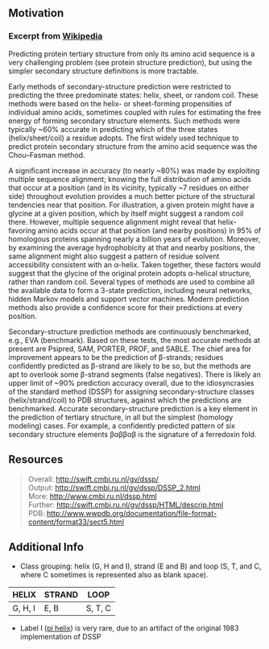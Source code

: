 ## Motivation
### Excerpt from [Wikipedia](https://en.wikipedia.org/wiki/Protein_secondary_structure)

> 
Predicting protein tertiary structure from only its amino acid sequence is a very challenging problem (see protein structure prediction), but using the simpler secondary structure definitions is more tractable.
> 
Early methods of secondary-structure prediction were restricted to predicting the three predominate states: helix, sheet, or random coil. These methods were based on the helix- or sheet-forming propensities of individual amino acids, sometimes coupled with rules for estimating the free energy of forming secondary structure elements. Such methods were typically ~60% accurate in predicting which of the three states (helix/sheet/coil) a residue adopts. The first widely used technique to predict protein secondary structure from the amino acid sequence was the Chou–Fasman method.
> 
A significant increase in accuracy (to nearly ~80%) was made by exploiting multiple sequence alignment; knowing the full distribution of amino acids that occur at a position (and in its vicinity, typically ~7 residues on either side) throughout evolution provides a much better picture of the structural tendencies near that position. For illustration, a given protein might have a glycine at a given position, which by itself might suggest a random coil there. However, multiple sequence alignment might reveal that helix-favoring amino acids occur at that position (and nearby positions) in 95% of homologous proteins spanning nearly a billion years of evolution. Moreover, by examining the average hydrophobicity at that and nearby positions, the same alignment might also suggest a pattern of residue solvent accessibility consistent with an α-helix. Taken together, these factors would suggest that the glycine of the original protein adopts α-helical structure, rather than random coil. Several types of methods are used to combine all the available data to form a 3-state prediction, including neural networks, hidden Markov models and support vector machines. Modern prediction methods also provide a confidence score for their predictions at every position.
> 
Secondary-structure prediction methods are continuously benchmarked, e.g., EVA (benchmark). Based on these tests, the most accurate methods at present are Psipred, SAM, PORTER, PROF, and SABLE. The chief area for improvement appears to be the prediction of β-strands; residues confidently predicted as β-strand are likely to be so, but the methods are apt to overlook some β-strand segments (false negatives). There is likely an upper limit of ~90% prediction accuracy overall, due to the idiosyncrasies of the standard method (DSSP) for assigning secondary-structure classes (helix/strand/coil) to PDB structures, against which the predictions are benchmarked. 
Accurate secondary-structure prediction is a key element in the prediction of tertiary structure, in all but the simplest (homology modeling) cases. For example, a confidently predicted pattern of six secondary structure elements βαββαβ is the signature of a ferredoxin fold.

## Resources
> Overall: http://swift.cmbi.ru.nl/gv/dssp/ <br>
> Output: http://swift.cmbi.ru.nl/gv/dssp/DSSP_2.html <br>
> More: http://www.cmbi.ru.nl/dssp.html <br>
> Further: http://swift.cmbi.ru.nl/gv/dssp/HTML/descrip.html <br>
> PDB: http://www.wwpdb.org/documentation/file-format-content/format33/sect5.html

## Additional Info
* Class grouping: helix (G, H and I), strand (E and B) and loop (S, T, and C, where C sometimes is represented also as blank space).
> 
| HELIX   | STRAND | LOOP    |
|---------|--------|---------|
| G, H, I | E, B   | S, T, C |

* Label I ([pi helix](https://en.wikipedia.org/wiki/Pi_helix)) is very rare, due to an artifact of the original 1983 implementation of DSSP
